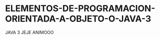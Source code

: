 ELEMENTOS-DE-PROGRAMACION-ORIENTADA-A-OBJETO-O-JAVA-3
=====================================================

JAVA 3 JEJE ANIMOOO
